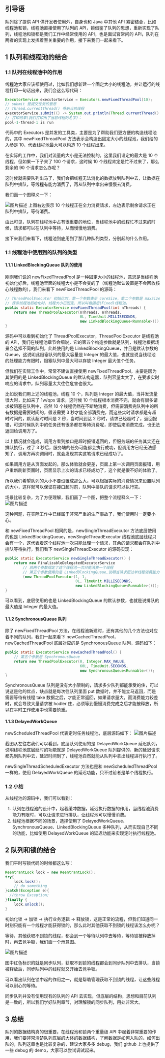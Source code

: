 ## 引导语

队列除了提供 API 供开发者使用外，自身也和 Java 中其他 API 紧密结合，比如线程池和锁，线程池直接使用了队列的 API，锁借鉴了队列的思想，重新实现了队列，线程池和锁都是我们工作中经常使用的 API，也是面试官常问的 API，队列在两者的实现上发挥着至关重要的作用，接下来我们一起来看下。



## 1 队列和线程池的结合



### 1.1 队列在线程池中的作用

线程池大家应该都使用过，比如我们想新建一个固定大小的线程池，并让运行的线程打印一句话出来，我们会这么写代码：

```java
ExecutorService executorService = Executors.newFixedThreadPool(10);
// submit 是提交任务的意思
// Thread.currentThread() 得到当前线程
executorService.submit(() -> System.out.println(Thread.currentThread().getName() + " is run"));
// 打印结果(我们打印出了当前线程的名字)：
pool-1-thread-1 is run
```

代码中的 Executors 是并发的工具类，主要是为了帮助我们更方便的构造线程池的，其中 newFixedThreadPool 方法表示会构造出固定大小的线程池，我们给的入参是 10，代表线程池最大可以构造 10 个线程出来。

在实际的工作中，我们对流量的大小是无法控制的，这里我们设定的最大是 10 个线程，但如果一下子来了 100 个请求，这时候 10 个线程肯定是忙不过来了，那么剩余的 90 个请求怎么办呢？

这时候就需要队列出马了，我们会把线程无法消化的数据放到队列中去，让数据在队列中排队，等线程有能力消费了，再从队列中拿出来慢慢去消费。

我们画一个图释义一下：

![图片描述](http://img.mukewang.com/5db11ff30001cf3511460486.png)
上图右边表示 10 个线程正在全力消费请求，左边表示剩余请求正在队列中排队，等待消费。

由此可见，队列在线程池中占有很重要的地位，当线程池中的线程忙不过来的时候，请求都可以在队列中等待，从而慢慢地消费。

接下来我们来看下，线程池到底用到了那几种队列类型，分别起的什么作用。



### 1.1 线程池中使用到的队列的类型

#### 1.1.1 LinkedBlockingQueue 队列的使用

刚刚我们说的 newFixedThreadPool 是一种固定大小的线程池，意思是当线程池初始化好后，线程池里面的线程大小是不会变的了（线程池默认设置是不会回收核心线程数的），我们来看下 newFixedThreadPool 的源码：

```java
// ThreadPoolExecutor 初始化时，第一个参数表示 coreSize，第二个参数是 maxSize，coreSize == maxSize,
// 表示线程池初始化时，线程大小已固定，所以叫做固定(Fixed)线程池。 
public static ExecutorService newFixedThreadPool(int nThreads) {
    return new ThreadPoolExecutor(nThreads, nThreads,
                                  0L, TimeUnit.MILLISECONDS,
                                  new LinkedBlockingQueue<Runnable>());
}
```

源码中可以看到初始化了 ThreadPoolExecutor，ThreadPoolExecutor 是线程池的 API，我们在线程池章节会细说，它的第五个构造参数就是队列，线程池根据场景会选择不同的队列，此处使用的是 LinkedBlockingQueue，并且是默认参数的 Queue，这说明此阻塞队列的最大容量是 Integer 的最大值，也就是说当线程池的处理能力有限时，阻塞队列中最大可以存放 Integer 最大值个任务。

但我们在实际工作中，常常不建议直接使用 newFixedThreadPool，主要是因为其使用的是 LinkedBlockingQueue 的默认构造器，队列容量太大了，在要求实时响应的请求中，队列容量太大往往危害也很大。

比如说我们用上述的线程池，线程 10 个，队列是 Integer 的最大值，当并发流量很大时，比如来了 1w/qps 请求，这时候 10 个线程根本消费不完，就会有很多请求被阻塞在队列中，虽然 10 个线程仍然在不断地消费，但需要消费完队列中的所有数据是需要时间的，假设需要 3 秒才能全部消费完，而这些实时请求都是有超时时间的，默认超时时间是 2 秒，当时间到达 2 秒时，请求已经超时了，返回报错，可这时候队列中的任务还有很多都在等待消费呢，即使后来消费完成，也无法返回给调用方了。

以上情况就会造成，调用方看到接口是超时报错返回的，但服务端的任务其实还在排队执行，过了 3 秒后，服务端的任务可能都会执行成功，但调用方已经无法感知了，调用方再次调用时，就会发现其实这笔请求已经成功了。

如果调用方是从页面发起的，那么体验就会更差，页面上第一次调用页面报错，用户重新刷新页面时，页面显示上次的请求已经成功了，这个就是很不好的体验了。

所以我们希望队列的大小不要设置成那么大，可以根据实际的消费情况来设置队列的大小，这样就可以保证在接口超时前，队列中排队的请求可以执行完。

场景比较复杂，为了方便理解，我们画了一个图，把整个流程释义一下：
![图片描述](http://img.mukewang.com/5db120020001e74f15260518.png)

这种问题，在实际工作中已经属于非常严重的生产事故了，我们使用时一定要小心。

和 newFixedThreadPool 相同的是，newSingleThreadExecutor 方法底层使用的也是 LinkedBlockingQueue，newSingleThreadExecutor 线程池底层线程只会有一个，这代表着这个线程池一次只能处理一个请求，其余的请求都会在队列中排队等待执行，我们看下 newSingleThreadExecutor 的源码实现：

```java
public static ExecutorService newSingleThreadExecutor() {
    return new FinalizableDelegatedExecutorService
        // 前两个参数规定了这个线程池一次只能消费一个线程
        // 第五个参数使用的是 LinkedBlockingQueue,说明当请求超过单线程消费能力时，就会排队
        (new ThreadPoolExecutor(1, 1,
                                0L, TimeUnit.MILLISECONDS,
                                new LinkedBlockingQueue<Runnable>()));
}
```

可以看到，底层使用的也是 LinkedBlockingQueue 的默认参数，也就是说排队的最大值是 Integer 的最大值。

#### 1.1.2 SynchronousQueue 队列

除了 newFixedThreadPool 方法，在线程池新建时，还有其他的几个方法也对应着不同的队列，我们一起来看下 newCachedThreadPool，newCachedThreadPool 底层对应的是 SynchronousQueue 队列，源码如下：

```java
public static ExecutorService newCachedThreadPool() {
    // 第五个参数是 SynchronousQueue
    return new ThreadPoolExecutor(0, Integer.MAX_VALUE,
                                  60L, TimeUnit.SECONDS,
                                  new SynchronousQueue<Runnable>());
}
```

SynchronousQueue 队列是没有大小限制的，请求多少队列都能承受的住，可以说这是他的优点，缺点就是每次往队列里面 put 数据时，并不能立马返回，而是需要等待有线程 take 数据之后，才能正常返回，如果请求量大，而消费能力较差时，就会导致大量请求被 hodler 住，必须等到慢慢消费完成之后才能被释放，所以在平时工作使用中也需要慎重。

#### 1.1.3 DelayedWorkQueue

newScheduledThreadPool 代表定时任务线程池，底层源码如下：
![图片描述](http://img.mukewang.com/5db12015000125e222240760.png)

截图从左往右我们可以看到，底层队列使用的是 DelayedWorkQueue 延迟队列，说明线程池底层延时的功能就是 DelayedWorkQueue 队列提供的，新的延迟请求都先到队列中去，延迟时间到了，线程池自然就能从队列中拿出线程进行执行了。

newSingleThreadScheduledExecutor 方法也是和 newScheduledThreadPool 一样的，使用 DelayedWorkQueue 的延迟功能，只不过前者是单个线程执行。



### 1.2 小结

从线程池的源码中，我们可以看到：

1. 队列在线程池的设计中，起着缓冲数据，延迟执行数据的作用，当线程池消费能力有限时，可以让请求进行排队，让线程池可以慢慢消费。
2. 线程池根据不同的场景，选择使用了 DelayedWorkQueue、SynchronousQueue、LinkedBlockingQueue 多种队列，从而实现自己不同的功能，比如使用 DelayedWorkQueue 的延迟功能来实现定时执行线程池。



## 2 队列和锁的结合

我们平时写锁代码的时候都这么写：

```java
ReentrantLock lock = new ReentrantLock();
try{
    lock.lock();
    // do something
}catch(Exception e){
  //throw Exception;
}finally {
    lock.unlock();
}
```

初始化锁 -> 加锁 -> 执行业务逻辑 -> 释放锁，这是正常的流程，但我们知道同一时刻只能有一个线程才能获得锁的，那么此时其他获取不到锁的线程该怎么办呢？

等待，其他获取不到锁的线程，都会到一个等待队列中去等待，等待锁被释放掉时，再去竞争锁，我们画一个示意图。

![图片描述](http://img.mukewang.com/5db120240001225305480820.png)

图中红色标识的就是同步队列，获取不到锁的线程都会到同步队列中去排队，当锁被释放后，同步队列中的线程就又开始去竞争锁。

可以看出队列在锁中起的作用之一，就是帮助管理获取不到锁的线程，让这些线程可以耐心的等待。

同步队列并没有使用现有的队列的 API 去实现，但底层的结构，思想和目前队列是一致的，所以我们学好队列章节，对理解锁的同步队列，用处非常大。



## 3 总结

队列的数据结构真的很重要，在线程池和锁两个重量级 API 中起着非常重要的作用，我们要非常清楚队列底层的大体的数据结构，了解数据是如何入队的，如何出队的，队列这章也是比较复杂的，建议大家多多 debug，我们 github 上也提供了一些 debug 的 demo，大家可以尝试调试起来。